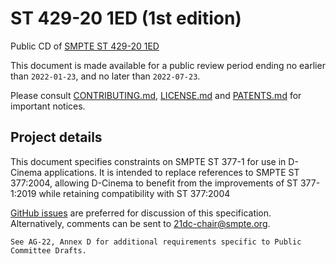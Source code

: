 # ST 429-20 1ED (1st edition)
Public CD of [SMPTE ST 429-20 1ED](21DC-CD-ST-429-20-202X-1ED.pdf)

This document is made available for a public review period ending no earlier than `2022-01-23`, and no later than `2022-07-23`.

Please consult [CONTRIBUTING.md](./CONTRIBUTING.md), [LICENSE.md](./LICENSE.md) and [PATENTS.md](./PATENTS.md) for important notices.

## Project details

This document specifies constraints on SMPTE ST 377-1 for use in D-Cinema applications. It is intended to replace references to SMPTE ST 377:2004, allowing D-Cinema to benefit from the improvements of ST 377-1:2019 while retaining compatibility with ST 377:2004

[GitHub issues](https://github.com/SMPTE/st429-20/issues) are preferred for discussion of this specification. Alternatively, comments can be sent to [21dc-chair@smpte.org](mailto:21dc-chair@smpte.org).

```
See AG-22, Annex D for additional requirements specific to Public Committee Drafts.